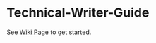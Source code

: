 # Technical-Writer-Guide

See [Wiki Page](https://github.com/wonexo/Technical-Writer-Guide/wiki) to get started.
